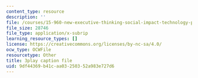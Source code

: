 ```yaml
---
content_type: resource
description: ''
file: /courses/15-960-new-executive-thinking-social-impact-technology-projects-fall-2017-spring-2018/9df44369b41caa03250352a983e727d6_HaySEpWEsdU.srt
file_size: 28746
file_type: application/x-subrip
learning_resource_types: []
license: https://creativecommons.org/licenses/by-nc-sa/4.0/
ocw_type: OCWFile
resourcetype: Other
title: 3play caption file
uid: 9df44369-b41c-aa03-2503-52a983e727d6
---
```

